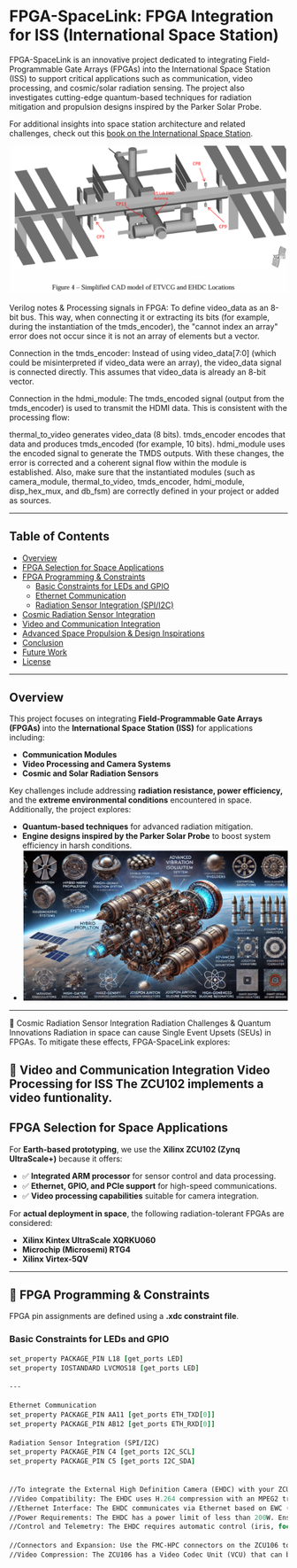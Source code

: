 # **FPGA-SpaceLink: FPGA Integration for ISS (International Space Station)**

FPGA-SpaceLink is an innovative project dedicated to integrating Field-Programmable Gate Arrays (FPGAs) into the International Space Station (ISS) to support critical applications such as communication, video processing, and cosmic/solar radiation sensing. The project also investigates cutting-edge quantum-based techniques for radiation mitigation and propulsion designs inspired by the Parker Solar Probe.

For additional insights into space station architecture and related challenges, check out this [book on the International Space Station](https://www.amazon.es/International-Space-Station-Architecture-Beyond/dp/0993072135).

![Nasa_telecomunications](https://github.com/victor0989/FPGA-SpaceLink/blob/main/nasa_images/antennas/locations/Captura%20de%20pantalla%202025-02-04%20124115.png)

Verilog notes & Processing signals in FPGA: To define video_data as an 8-bit bus. This way, when connecting it or extracting its bits (for example, during the instantiation of the tmds_encoder), the "cannot index an array" error does not occur since it is not an array of elements but a vector.

Connection in the tmds_encoder:
Instead of using video_data[7:0] (which could be misinterpreted if video_data were an array), the video_data signal is connected directly. This assumes that video_data is already an 8-bit vector.

Connection in the hdmi_module:
The tmds_encoded signal (output from the tmds_encoder) is used to transmit the HDMI data. This is consistent with the processing flow:

thermal_to_video generates video_data (8 bits).
tmds_encoder encodes that data and produces tmds_encoded (for example, 10 bits).
hdmi_module uses the encoded signal to generate the TMDS outputs.
With these changes, the error is corrected and a coherent signal flow within the module is established. Also, make sure that the instantiated modules (such as camera_module, thermal_to_video, tmds_encoder, hdmi_module, disp_hex_mux, and db_fsm) are correctly defined in your project or added as sources.

---

## Table of Contents

- [Overview](#overview)
- [FPGA Selection for Space Applications](#fpga-selection-for-space-applications)
- [FPGA Programming & Constraints](#fpga-programming--constraints)
  - [Basic Constraints for LEDs and GPIO](#basic-constraints-for-leds-and-gpio)
  - [Ethernet Communication](#ethernet-communication)
  - [Radiation Sensor Integration (SPI/I2C)](#radiation-sensor-integration-spii2c)
- [Cosmic Radiation Sensor Integration](#cosmic-radiation-sensor-integration)
- [Video and Communication Integration](#video-and-communication-integration)
- [Advanced Space Propulsion & Design Inspirations](#advanced-space-propulsion--parker-solar-probe-inspired-designs)
- [Conclusion](#conclusion)
- [Future Work](#future-work)
- [License](#license)

---

## Overview

This project focuses on integrating **Field-Programmable Gate Arrays (FPGAs)** into the **International Space Station (ISS)** for applications including:

- **Communication Modules**
- **Video Processing and Camera Systems**
- **Cosmic and Solar Radiation Sensors**

Key challenges include addressing **radiation resistance, power efficiency,** and the **extreme environmental conditions** encountered in space. Additionally, the project explores:

- **Quantum-based techniques** for advanced radiation mitigation.
- **Engine designs inspired by the Parker Solar Probe** to boost system efficiency in harsh conditions.
- ![FPGA-SpaceLink Overview](https://github.com/victor0989/FPGA-SpaceLink/blob/main/Captura%20de%20pantalla%202025-02-02%20014008.png)

---

🌌 Cosmic Radiation Sensor Integration
Radiation Challenges & Quantum Innovations
Radiation in space can cause Single Event Upsets (SEUs) in FPGAs. To mitigate these effects, FPGA-SpaceLink explores:

🎥 Video and Communication Integration
Video Processing for ISS
The ZCU102 implements a video funtionality.
---


## FPGA Selection for Space Applications

For **Earth-based prototyping**, we use the **Xilinx ZCU102 (Zynq UltraScale+)** because it offers:
- ✅ **Integrated ARM processor** for sensor control and data processing.
- ✅ **Ethernet, GPIO, and PCIe support** for high-speed communications.
- ✅ **Video processing capabilities** suitable for camera integration.

For **actual deployment in space**, the following radiation-tolerant FPGAs are considered:
- **Xilinx Kintex UltraScale XQRKU060**
- **Microchip (Microsemi) RTG4**
- **Xilinx Virtex-5QV**

---

## 🔧 FPGA Programming & Constraints

FPGA pin assignments are defined using a **.xdc constraint file**.

### Basic Constraints for LEDs and GPIO
```tcl
set_property PACKAGE_PIN L18 [get_ports LED]
set_property IOSTANDARD LVCMOS18 [get_ports LED]

---

Ethernet Communication
set_property PACKAGE_PIN AA11 [get_ports ETH_TXD[0]]
set_property PACKAGE_PIN AB12 [get_ports ETH_RXD[0]]

Radiation Sensor Integration (SPI/I2C)
set_property PACKAGE_PIN C4 [get_ports I2C_SCL]
set_property PACKAGE_PIN C5 [get_ports I2C_SDA]


//To integrate the External High Definition Camera (EHDC) with your ZCU106 board in the ISS communication system, here are some key points to consider:
//Video Compatibility: The EHDC uses H.264 compression with an MPEG2 transport stream for HD video (720P60). The ZCU106 is capable of handling these video formats, which is a good starting point.
//Ethernet Interface: The EHDC communicates via Ethernet based on EWC (802.11n, 5.2 GHz). The ZCU106 has Ethernet interface capabilities that can be used for this integration.
//Power Requirements: The EHDC has a power limit of less than 200W. Ensure that your power system on the ZCU106 can handle this requirement.
//Control and Telemetry: The EHDC requires automatic control (iris, focus, gain, white balance, etc.) with manual override, as well as telemetry and metadata. The programmable logic on the ZCU106 can be used to implement these controls.

//Connectors and Expansion: Use the FMC-HPC connectors on the ZCU106 to expand the inputs and outputs, allowing the connection of multiple sensors and cameras.
//Video Compression: The ZCU106 has a Video Codec Unit (VCU) that can be used for H.264 compression, which is compatible with the EHDC requirements.



